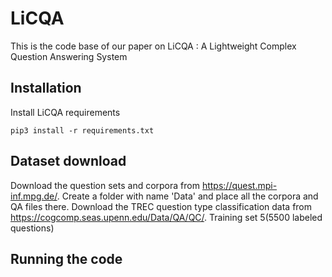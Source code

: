 # LiCQA
This is the code base of our paper on LiCQA : A Lightweight Complex Question Answering System

## Installation
Install LiCQA requirements
```
pip3 install -r requirements.txt
```
## Dataset download 

Download the question sets and corpora from https://quest.mpi-inf.mpg.de/. Create a folder with name 'Data' and place all the corpora and QA files there. 
Download the TREC question type classification data from https://cogcomp.seas.upenn.edu/Data/QA/QC/. Training set 5(5500 labeled questions)



## Running the code
